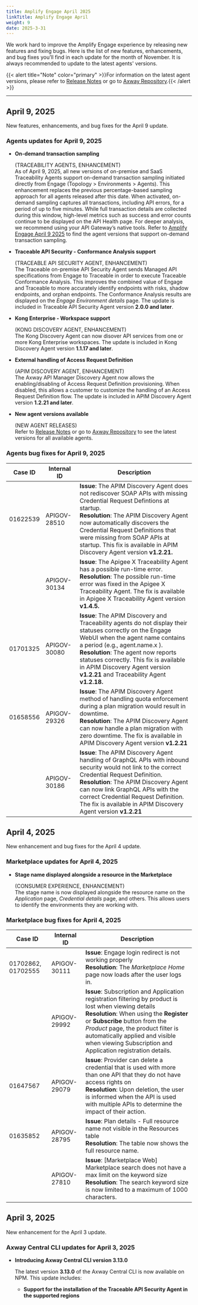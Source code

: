 ```yaml
---
title: Amplify Engage April 2025
linkTitle: Amplify Engage April
weight: 9
date: 2025-3-31
---
```

We work hard to improve the Amplify Engage experience by releasing new features and fixing bugs. Here is the list of new features, enhancements, and bug fixes you’ll find in each update for the month of November. It is always recommended to update to the latest agents' versions.

{{< alert title="Note" color="primary" >}}For information on the latest agent versions, please refer to [Release Notes](/docs/amplify_relnotes) or go to [Axway Repository](https://repository.axway.com/catalog?q=agents).{{< /alert >}}

---

## April 9, 2025

New features, enhancements, and bug fixes for the April 9 update.

### Agents updates for April 9, 2025

* **On-demand transaction sampling**
  
  (TRACEABILITY AGENTS, ENHANCEMENT)</br>
  As of April 9, 2025, all new versions of on-premise and SaaS Traceability Agents support on-demand transaction sampling initiated directly from Engage (Topology > Environments > Agents). This enhancement replaces the previous percentage-based sampling approach for all agents released after this date. When activated, on-demand sampling captures all transactions, including API errors, for a period of up to five minutes. While full transaction details are collected during this window, high-level metrics such as success and error counts continue to be displayed on the API Health page. For deeper analysis, we recommend using your API Gateway’s native tools. Refer to [Amplify Engage April 9 2025](/docs/amplify_relnotes/2025april_amplify/#april-9-2025) to find the agent versions that support on-demand transaction sampling.

* **Traceable API Security - Conformance Analysis support**
  
  (TRACEABLE API SECURITY AGENT, ENHANCEMENT)</br>
  The Traceable on-premise API Security Agent sends Managed API specifications from Engage to Traceable in order to execute Traceable Conformance Analysis. This improves the combined value of Engage and Traceable to more accurately identify endpoints with risks, shadow endpoints, and orphan endpoints. The Conformance Analysis results are displayed on the *Engage Environment details* page. The update is included in Traceable API Security Agent version **2.0.0 and later**.

* **Kong Enterprise - Workspace support**
  
  (KONG DISCOVERY AGENT, ENHANCEMENT)</br>
  The Kong Discovery Agent can now disover API services from one or more Kong Enterprise workspaces. The update is included in Kong Discovery Agent version **1.1.17 and later**.

* **External handling of Access Request Definition**
  
  (APIM DISCOVERY AGENT, ENHANCEMENT)</br>
  The Axway API Manager Discovery Agent now allows the enabling/disabling of Access Request Definition provisioning.  When disabled, this allows a customer to customize the handling of an Access Request Definition flow. The update is included in APIM Discovery Agent version **1.2.21 and later**.

* **New agent versions available**

  (NEW AGENT RELEASES)</br>
  Refer to [Release Notes](/docs/amplify_relnotes) or go to [Axway Repository](https://repository.axway.com/catalog?q=agents) to see the latest versions for all available agents.

### Agents bug fixes for April 9, 2025

| Case ID | Internal ID | Description |
|-------------|--------------|---------------------------------------------------|
| 01622539 | APIGOV-28510 | **Issue**: The APIM Discovery Agent does not rediscover SOAP APIs with missing Credential Request Defintions at startup. <br/>**Resolution**: The APIM Discovery Agent now automatically discovers the Credential Request Definitions that were missing from SOAP APIs at startup. This fix is available in APIM Discovery Agent version **v1.2.21.**|
| | APIGOV-30134 | **Issue**: The Apigee X Traceability Agent has a possible run-time error. <br/>**Resolution**: The possible run-time error was fixed in the Apigee X Traceability Agent. The fix is available in Apigee X Traceability Agent version **v1.4.5.**|
| 01701325 | APIGOV-30080 | **Issue**: The APIM Discovery and Traceability agents do not display their statuses correctly on the Engage WebUI when the agent name contains a period (e.g., agent.name.x ). <br/>**Resolution**: The agent now reports statuses correctly. This fix is available in APIM Discovery Agent version **v1.2.21** and Traceability Agent **v1.2.18.**|
| 01658556 | APIGOV-29326 | **Issue**: The APIM Discovery Agent method of handling quota enforcement during a plan migration would result in downtime. <br/>**Resolution**: The APIM Discovery Agent can now handle a plan migration with zero downtime. The fix is available in APIM Discovery Agent version **v1.2.21**|
| | APIGOV-30186 | **Issue**: The APIM Discovery Agent handling of GraphQL APIs with inbound security would not link to the correct Credential Request Definition. <br/>**Resolution**: The APIM Discovery Agent can now link GraphQL APIs with the correct Credential Request Definition. The fix is available in APIM Discovery Agent version **v1.2.21**|

## April 4, 2025

New enhancement and bug fixes for the April 4 update.

### Marketplace updates for April 4, 2025

* **Stage name displayed alongside a resource in the Marketplace**

  (CONSUMER EXPERIENCE, ENHANCEMENT)</br>
  The stage name is now displayed alongside the resource name on the *Application* page, *Credential details* page, and others. This allows users to identify the environments they are working with.

### Marketplace bug fixes for April 4, 2025

| Case ID | Internal ID | Description |
|-------------|--------------|---------------------------------------------------|
| 01702862, 01702555 | APIGOV-30111 | **Issue**: Engage login redirect is not working properly <br/>**Resolution**:  The *Marketplace Home* page now loads after the user logs in. |
| | APIGOV-29992 | **Issue**: Subscription and Application registration filtering by product is lost when viewing details <br/>**Resolution**: When using the **Register** or **Subscribe** button from the *Product* page, the product filter is automatically applied and visible when viewing Subscription and Application registration details. |
| 01647567 | APIGOV-29079 | **Issue**: Provider can delete a credential that is used with more than one API that they do not have access rights on <br/>**Resolution**: Upon deletion, the user is informed when the API is used with multiple APIs to determine the impact of their action. |
| 01635852 | APIGOV-28795 | **Issue**: Plan details - Full resource name not visible in the Resources table <br/>**Resolution**: The table now shows the full resource name. |
| | APIGOV-27810 | **Issue**: [Marketplace Web] Marketplace search does not have a max limit on the keyword size <br/>**Resolution**: The search keyword size is now limited to a maximum of 1000 characters.|

## April 3, 2025

New enhancement for the April 3 update.

### Axway Central CLI updates for April 3, 2025

* **Introducing Axway Central CLI version 3.13.0**

  The latest version **3.13.0** of the Axway Central CLI is now available on NPM. This update includes:
  
    * **Support for the installation of the Traceable API Security Agent in the supported regions**
